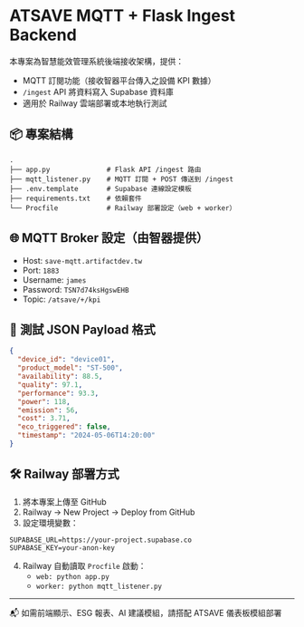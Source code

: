 # ATSAVE MQTT + Flask Ingest Backend

本專案為智慧能效管理系統後端接收架構，提供：

- MQTT 訂閱功能（接收智器平台傳入之設備 KPI 數據）
- `/ingest` API 將資料寫入 Supabase 資料庫
- 適用於 Railway 雲端部署或本地執行測試

## 📦 專案結構

```
.
├── app.py              # Flask API /ingest 路由
├── mqtt_listener.py    # MQTT 訂閱 + POST 傳送到 /ingest
├── .env.template       # Supabase 連線設定模板
├── requirements.txt    # 依賴套件
└── Procfile            # Railway 部署設定（web + worker）
```

## 🌐 MQTT Broker 設定（由智器提供）

- Host: `save-mqtt.artifactdev.tw`
- Port: `1883`
- Username: `james`
- Password: `TSN7d74ksHgswEHB`
- Topic: `/atsave/+/kpi`

## 🧪 測試 JSON Payload 格式

```json
{
  "device_id": "device01",
  "product_model": "ST-500",
  "availability": 88.5,
  "quality": 97.1,
  "performance": 93.3,
  "power": 118,
  "emission": 56,
  "cost": 3.71,
  "eco_triggered": false,
  "timestamp": "2024-05-06T14:20:00"
}
```

## 🛠️ Railway 部署方式

1. 將本專案上傳至 GitHub
2. Railway → New Project → Deploy from GitHub
3. 設定環境變數：

```
SUPABASE_URL=https://your-project.supabase.co
SUPABASE_KEY=your-anon-key
```

4. Railway 自動讀取 `Procfile` 啟動：
   - `web: python app.py`
   - `worker: python mqtt_listener.py`

---

📬 如需前端顯示、ESG 報表、AI 建議模組，請搭配 ATSAVE 儀表板模組部署